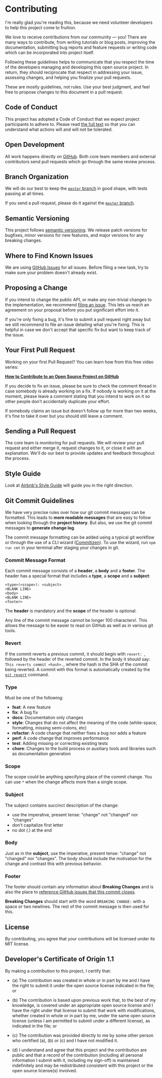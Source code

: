 # Contributing

I'm really glad you're reading this, because we need volunteer developers to help this project come to fruition.

We love to receive contributions from our community — you! There are many ways to contribute, from writing tutorials or blog posts, improving the documentation, submitting bug reports and feature requests or writing code which can be incorporated into project itself.

Following these guidelines helps to communicate that you respect the time of the developers managing and developing this open source project. In return, they should reciprocate that respect in addressing your issue, assessing changes, and helping you finalize your pull requests.

These are mostly guidelines, not rules. Use your best judgment, and feel free to propose changes to this document in a pull request.


## Code of Conduct

This project has adopted a Code of Conduct that we expect project participants to adhere to. Please read [the full text](https://github.com/lykmapipo/redis-common/blob/master/CODE_OF_CONDUCT.md) so that you can understand what actions will and will not be tolerated.


## Open Development

All work happens directly on [GitHub](https://github.com/lykmapipo/redis-common). Both core team members and external contributors send pull requests which go through the same review process.


## Branch Organization

We will do our best to keep the [`master` branch](https://github.com/lykmapipo/redis-common/tree/master) in good shape, with tests passing at all times. 

If you send a pull request, please do it against the [`master` branch](https://github.com/lykmapipo/redis-common/tree/master).


## Semantic Versioning

This project follows [semantic versioning](http://semver.org/). We release patch versions for bugfixes, minor versions for new features, and major versions for any breaking changes.


## Where to Find Known Issues

We are using [GitHub Issues](https://github.com/lykmapipo/redis-common/issues) for all issues. Before filing a new task, try to make sure your problem doesn't already exist.


## Proposing a Change

If you intend to change the public API, or make any non-trivial changes to the implementation, we recommend [filing an issue](https://github.com/lykmapipo/redis-common/issues/new). This lets us reach an agreement on your proposal before you put significant effort into it.

If you're only fixing a bug, it's fine to submit a pull request right away but we still recommend to file an issue detailing what you're fixing. This is helpful in case we don't accept that specific fix but want to keep track of the issue.


## Your First Pull Request

Working on your first Pull Request? You can learn how from this free video series:

**[How to Contribute to an Open Source Project on GitHub](https://egghead.io/series/how-to-contribute-to-an-open-source-project-on-github)**

If you decide to fix an issue, please be sure to check the comment thread in case somebody is already working on a fix. If nobody is working on it at the moment, please leave a comment stating that you intend to work on it so other people don't accidentally duplicate your effort.

If somebody claims an issue but doesn't follow up for more than two weeks, it's fine to take it over but you should still leave a comment.


## Sending a Pull Request

The core team is monitoring for pull requests. We will review your pull request and either merge it, request changes to it, or close it with an explanation. We'll do our best to provide updates and feedback throughout the process.


## Style Guide

Look at [Airbnb's Style Guide](https://github.com/airbnb/javascript) will guide you in the right direction.

## Git Commit Guidelines

We have very precise rules over how our git commit messages can be formatted. This leads to **more readable messages** that are easy to follow when looking through the **project history**. But also, we use the git commit messages to **generate change log**.

The commit message formatting can be added using a typical git workflow or through the use of a CLI wizard ([Commitizen](https://github.com/commitizen/cz-cli)). To use the wizard, run `npm run cmt` in your terminal after staging your changes in git.

### Commit Message Format
Each commit message consists of a **header**, a **body** and a **footer**. The header has a special format that includes a **type**, a **scope** and a **subject**:

```
<type>(<scope>): <subject>
<BLANK LINE>
<body>
<BLANK LINE>
<footer>
```

The **header** is mandatory and the **scope** of the header is optional.

Any line of the commit message cannot be longer 100 characters!. This allows the message to be easier to read on GitHub as well as in various git tools.

### Revert
If the commit reverts a previous commit, it should begin with `revert: `, followed by the header of the reverted commit. In the body it should say: `This reverts commit <hash>.`, where the hash is the SHA of the commit being reverted. A commit with this format is automatically created by the [`git revert`](https://git-scm.com/docs/git-revert) command.

### Type
Must be one of the following:

* **feat**: A new feature
* **fix**: A bug fix
* **docs**: Documentation only changes
* **style**: Changes that do not affect the meaning of the code (white-space, formatting, missing semi-colons, etc)
* **refactor**: A code change that neither fixes a bug nor adds a feature
* **perf**: A code change that improves performance
* **test**: Adding missing or correcting existing tests
* **chore**: Changes to the build process or auxiliary tools and libraries such as documentation generation

### Scope
The scope could be anything specifying place of the commit change. You can use `*` when the change affects more than a single scope.

### Subject
The subject contains succinct description of the change:

* use the imperative, present tense: "change" not "changed" nor "changes"
* don't capitalize first letter
* no dot (.) at the end

### Body
Just as in the **subject**, use the imperative, present tense: "change" not "changed" nor "changes". The body should include the motivation for the change and contrast this with previous behavior.

### Footer
The footer should contain any information about **Breaking Changes** and is also the place to [reference GitHub issues that this commit closes](https://help.github.com/articles/closing-issues-using-keywords/).

**Breaking Changes** should start with the word `BREAKING CHANGE:` with a space or two newlines. The rest of the commit message is then used for this.


## License

By contributing, you agree that your contributions will be licensed under its MIT license.


## Developer's Certificate of Origin 1.1

By making a contribution to this project, I certify that:

* (a) The contribution was created in whole or in part by me and I
  have the right to submit it under the open source license
  indicated in the file; or

* (b) The contribution is based upon previous work that, to the best
  of my knowledge, is covered under an appropriate open source
  license and I have the right under that license to submit that
  work with modifications, whether created in whole or in part
  by me, under the same open source license (unless I am
  permitted to submit under a different license), as indicated
  in the file; or

* (c) The contribution was provided directly to me by some other
  person who certified (a), (b) or (c) and I have not modified
  it.

* (d) I understand and agree that this project and the contribution
  are public and that a record of the contribution (including all
  personal information I submit with it, including my sign-off) is
  maintained indefinitely and may be redistributed consistent with
  this project or the open source license(s) involved.
